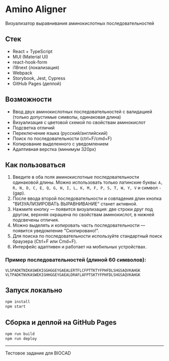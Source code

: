 # Amino Aligner

Визуализатор выравнивания аминокислотных последовательностей

## Стек
- React + TypeScript
- MUI (Material UI)
- react-hook-form
- i18next (локализация)
- Webpack
- Storybook, Jest, Cypress
- GitHub Pages (деплой)

## Возможности
- Ввод двух аминокислотных последовательностей с валидацией (только допустимые символы, одинаковая длина)
- Визуализация с цветовой схемой по свойствам аминокислот
- Подсветка отличий
- Переключение языка (русский/английский)
- Поиск по последовательности (ctrl+F/cmd+F)
- Копирование выделенного с уведомлением
- Адаптивная верстка (минимум 320px)

## Как пользоваться

1. Введите в оба поля аминокислотные последовательности одинаковой длины. Можно использовать только латинские буквы: `A, R, N, D, C, E, Q, G, H, I, L, K, M, F, P, S, T, W, Y, V` и символ `-` (gap).
2. После ввода второй последовательности и совпадения длин кнопка "ВИЗУАЛИЗИРОВАТЬ ВЫРАВНИВАНИЕ" станет активной.
3. Нажмите кнопку — появится визуализация: две строки друг под другом, верхняя окрашена по свойствам аминокислот, в нижней подсвечены отличия.
4. Можно выделять и копировать часть последовательности — появится уведомление "Скопировано!".
5. Для поиска по последовательности используйте стандартный поиск браузера (Ctrl+F или Cmd+F).
6. Интерфейс адаптивен и работает на мобильных устройствах.

### Пример последовательностей (длиной 60 символов):

```
VLSPADKTNIKASWEKIGGHGGEYGAEALERTFLCFPTTKTYFPHFDLSHGSAQVKAHGK
VLTPADKTNVKASWEKIGHHGGEYGAEALDRAFLAFPTSKTYFPHFDLSHGSAQVKAHGK
```

## Запуск локально
```bash
npm install
npm start
```

## Сборка и деплой на GitHub Pages
```bash
npm run build
npm run deploy
```



---
Тестовое задание для BIOCAD
